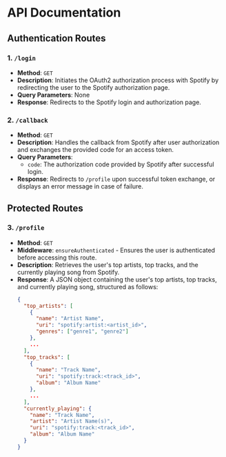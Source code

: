 # API Documentation

## Authentication Routes

### 1. `/login`

- **Method**: `GET`
- **Description**: Initiates the OAuth2 authorization process with Spotify by redirecting the user to the Spotify authorization page.
- **Query Parameters**: None
- **Response**: Redirects to the Spotify login and authorization page.

### 2. `/callback`

- **Method**: `GET`
- **Description**: Handles the callback from Spotify after user authorization and exchanges the provided code for an access token.
- **Query Parameters**:
  - `code`: The authorization code provided by Spotify after successful login.
- **Response**: Redirects to `/profile` upon successful token exchange, or displays an error message in case of failure.

## Protected Routes

### 3. `/profile`

- **Method**: `GET`
- **Middleware**: `ensureAuthenticated` - Ensures the user is authenticated before accessing this route.
- **Description**: Retrieves the user's top artists, top tracks, and the currently playing song from Spotify.
- **Response**: A JSON object containing the user's top artists, top tracks, and currently playing song, structured as follows:
  ```json
  {
    "top_artists": [
      {
        "name": "Artist Name",
        "uri": "spotify:artist:<artist_id>",
        "genres": ["genre1", "genre2"]
      },
      ...
    ],
    "top_tracks": [
      {
        "name": "Track Name",
        "uri": "spotify:track:<track_id>",
        "album": "Album Name"
      },
      ...
    ],
    "currently_playing": {
      "name": "Track Name",
      "artist": "Artist Name(s)",
      "uri": "spotify:track:<track_id>",
      "album": "Album Name"
    }
  }
  ```
